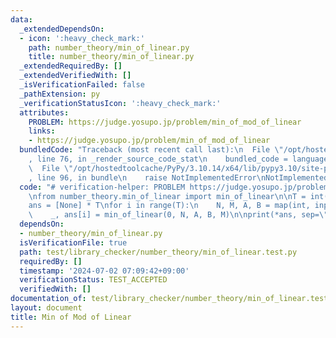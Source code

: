 ```yaml
---
data:
  _extendedDependsOn:
  - icon: ':heavy_check_mark:'
    path: number_theory/min_of_linear.py
    title: number_theory/min_of_linear.py
  _extendedRequiredBy: []
  _extendedVerifiedWith: []
  _isVerificationFailed: false
  _pathExtension: py
  _verificationStatusIcon: ':heavy_check_mark:'
  attributes:
    PROBLEM: https://judge.yosupo.jp/problem/min_of_mod_of_linear
    links:
    - https://judge.yosupo.jp/problem/min_of_mod_of_linear
  bundledCode: "Traceback (most recent call last):\n  File \"/opt/hostedtoolcache/PyPy/3.10.14/x64/lib/pypy3.10/site-packages/onlinejudge_verify/documentation/build.py\"\
    , line 76, in _render_source_code_stat\n    bundled_code = language.bundle(\n\
    \  File \"/opt/hostedtoolcache/PyPy/3.10.14/x64/lib/pypy3.10/site-packages/onlinejudge_verify/languages/python.py\"\
    , line 96, in bundle\n    raise NotImplementedError\nNotImplementedError\n"
  code: "# verification-helper: PROBLEM https://judge.yosupo.jp/problem/min_of_mod_of_linear\n\
    \nfrom number_theory.min_of_linear import min_of_linear\n\nT = int(input())\n\
    ans = [None] * T\nfor i in range(T):\n    N, M, A, B = map(int, input().split())\n\
    \    _, ans[i] = min_of_linear(0, N, A, B, M)\n\nprint(*ans, sep=\"\\n\")\n"
  dependsOn:
  - number_theory/min_of_linear.py
  isVerificationFile: true
  path: test/library_checker/number_theory/min_of_linear.test.py
  requiredBy: []
  timestamp: '2024-07-02 07:09:42+09:00'
  verificationStatus: TEST_ACCEPTED
  verifiedWith: []
documentation_of: test/library_checker/number_theory/min_of_linear.test.py
layout: document
title: Min of Mod of Linear
---
```

